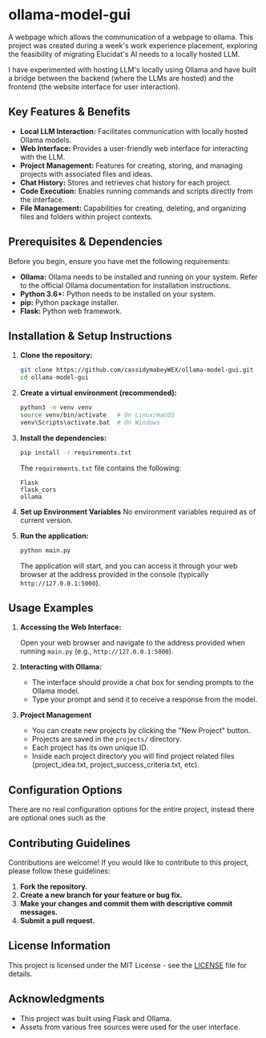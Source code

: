 # ollama-model-gui

A webpage which allows the communication of a webpage to ollama. This project was created during a week's work experience placement, exploring the feasibility of migrating Elucidat's AI needs to a locally hosted LLM.

I have experimented with hosting LLM's locally using Ollama and have built a bridge between the backend (where the LLMs are hosted) and the frontend (the website interface for user interaction).

## Key Features & Benefits

-   **Local LLM Interaction:** Facilitates communication with locally hosted Ollama models.
-   **Web Interface:** Provides a user-friendly web interface for interacting with the LLM.
-   **Project Management:**  Features for creating, storing, and managing projects with associated files and ideas.
-   **Chat History:** Stores and retrieves chat history for each project.
-   **Code Execution:** Enables running commands and scripts directly from the interface.
-   **File Management:** Capabilities for creating, deleting, and organizing files and folders within project contexts.

## Prerequisites & Dependencies

Before you begin, ensure you have met the following requirements:

-   **Ollama:**  Ollama needs to be installed and running on your system.  Refer to the official Ollama documentation for installation instructions.
-   **Python 3.6+:**  Python needs to be installed on your system.
-   **pip:** Python package installer.
-   **Flask:**  Python web framework.

## Installation & Setup Instructions

1.  **Clone the repository:**

    ```bash
    git clone https://github.com/cassidymabeyWEX/ollama-model-gui.git
    cd ollama-model-gui
    ```

2.  **Create a virtual environment (recommended):**

    ```bash
    python3 -m venv venv
    source venv/bin/activate   # On Linux/macOS
    venv\Scripts\activate.bat  # On Windows
    ```

3.  **Install the dependencies:**

    ```bash
    pip install -r requirements.txt
    ```

    The `requirements.txt` file contains the following:

    ```
    Flask
    flask_cors
    ollama
    ```

4.  **Set up Environment Variables**
    No environment variables required as of current version.

5.  **Run the application:**

    ```bash
    python main.py
    ```

    The application will start, and you can access it through your web browser at the address provided in the console (typically `http://127.0.0.1:5000`).

## Usage Examples

1.  **Accessing the Web Interface:**

    Open your web browser and navigate to the address provided when running `main.py` (e.g., `http://127.0.0.1:5000`).

2.  **Interacting with Ollama:**

    -   The interface should provide a chat box for sending prompts to the Ollama model.
    -   Type your prompt and send it to receive a response from the model.

3.  **Project Management**
    - You can create new projects by clicking the "New Project" button.
    - Projects are saved in the `projects/` directory.
    - Each project has its own unique ID.
    - Inside each project directory you will find project related files (project_idea.txt, project_success_criteria.txt, etc).

## Configuration Options

There are no real configuration options for the entire project, instead there are optional ones such as the 

## Contributing Guidelines

Contributions are welcome!  If you would like to contribute to this project, please follow these guidelines:

1.  **Fork the repository.**
2.  **Create a new branch for your feature or bug fix.**
3.  **Make your changes and commit them with descriptive commit messages.**
4.  **Submit a pull request.**

## License Information

This project is licensed under the MIT License - see the [LICENSE](LICENSE) file for details.

## Acknowledgments

-   This project was built using Flask and Ollama.
-   Assets from various free sources were used for the user interface.
